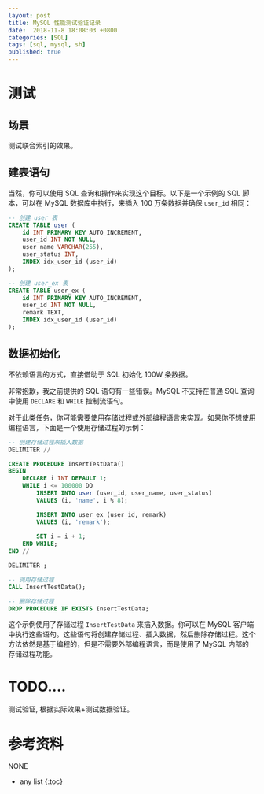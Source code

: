 ```yaml
---
layout: post
title: MySQL 性能测试验证记录
date:  2018-11-8 18:08:03 +0800
categories: [SQL]
tags: [sql, mysql, sh]
published: true
---
```


# 测试

## 场景

测试联合索引的效果。

## 建表语句

当然，你可以使用 SQL 查询和操作来实现这个目标。以下是一个示例的 SQL 脚本，可以在 MySQL 数据库中执行，来插入 100 万条数据并确保 `user_id` 相同：

```sql
-- 创建 user 表
CREATE TABLE user (
    id INT PRIMARY KEY AUTO_INCREMENT,
    user_id INT NOT NULL,
    user_name VARCHAR(255),
    user_status INT,
    INDEX idx_user_id (user_id)
);

-- 创建 user_ex 表
CREATE TABLE user_ex (
    id INT PRIMARY KEY AUTO_INCREMENT,
    user_id INT NOT NULL,
    remark TEXT,
    INDEX idx_user_id (user_id)
);
```

## 数据初始化

不依赖语言的方式，直接借助于 SQL 初始化 100W 条数据。

非常抱歉，我之前提供的 SQL 语句有一些错误。MySQL 不支持在普通 SQL 查询中使用 `DECLARE` 和 `WHILE` 控制流语句。

对于此类任务，你可能需要使用存储过程或外部编程语言来实现。如果你不想使用编程语言，下面是一个使用存储过程的示例：

```sql
-- 创建存储过程来插入数据
DELIMITER //

CREATE PROCEDURE InsertTestData()
BEGIN
    DECLARE i INT DEFAULT 1;
    WHILE i <= 100000 DO
        INSERT INTO user (user_id, user_name, user_status)
        VALUES (i, 'name', i % 8);

        INSERT INTO user_ex (user_id, remark)
        VALUES (i, 'remark');
        
        SET i = i + 1;
    END WHILE;
END //

DELIMITER ;

-- 调用存储过程
CALL InsertTestData();

-- 删除存储过程
DROP PROCEDURE IF EXISTS InsertTestData;
```

这个示例使用了存储过程 `InsertTestData` 来插入数据。你可以在 MySQL 客户端中执行这些语句。这些语句将创建存储过程、插入数据，然后删除存储过程。这个方法依然是基于编程的，但是不需要外部编程语言，而是使用了 MySQL 内部的存储过程功能。

# TODO....

测试验证, 根据实际效果+测试数据验证。

# 参考资料

NONE

* any list
{:toc}